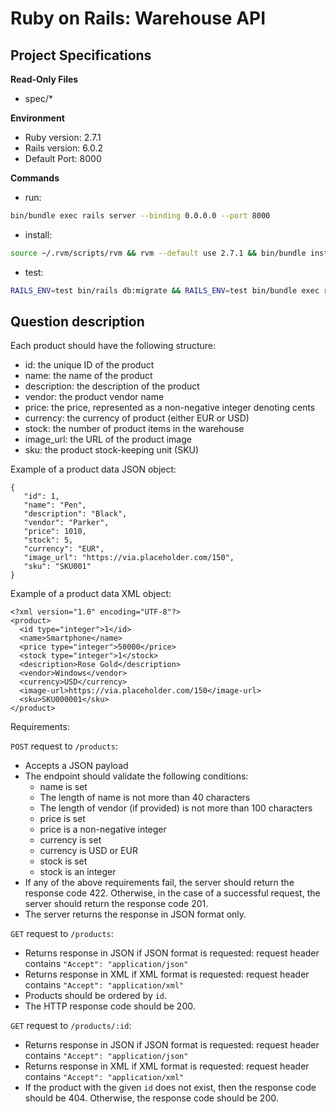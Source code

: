 # Ruby on Rails: Warehouse API 

## Project Specifications

**Read-Only Files**
- spec/*

**Environment**  

- Ruby version: 2.7.1
- Rails version: 6.0.2
- Default Port: 8000

**Commands**
- run: 
```bash
bin/bundle exec rails server --binding 0.0.0.0 --port 8000
```
- install: 
```bash
source ~/.rvm/scripts/rvm && rvm --default use 2.7.1 && bin/bundle install
```
- test: 
```bash
RAILS_ENV=test bin/rails db:migrate && RAILS_ENV=test bin/bundle exec rspec
```
    
## Question description

Each product should have the following structure:

* id: the unique ID of the product
* name: the name of the product
* description: the description of the product
* vendor: the product vendor name
* price: the price, represented as a non-negative integer denoting cents
* currency: the currency of product (either EUR or USD)
* stock: the number of product items in the warehouse
* image_url: the URL of the product image
* sku: the product stock-keeping unit (SKU)

Example of a product data JSON object:

```
{
   "id": 1,
   "name": "Pen",
   "description": "Black",
   "vendor": "Parker",
   "price": 1010,
   "stock": 5,
   "currency": "EUR",
   "image_url": "https://via.placeholder.com/150",
   "sku": "SKU001"
}
```

Example of a product data XML object:

```
<?xml version="1.0" encoding="UTF-8"?>
<product>
  <id type="integer">1</id>
  <name>Smartphone</name>
  <price type="integer">50000</price>
  <stock type="integer">1</stock>
  <description>Rose Gold</description>
  <vendor>Windows</vendor>
  <currency>USD</currency>
  <image-url>https://via.placeholder.com/150</image-url>
  <sku>SKU000001</sku>
</product>
```

Requirements:

`POST` request to `/products`:

* Accepts a JSON payload
* The endpoint should validate the following conditions:
    * name is set
    * The length of name is not more than 40 characters
    * The length of vendor (if provided) is not more than 100 characters
    * price is set
    * price is a non-negative integer
    * currency is set
    * currency is USD or EUR
    * stock is set
    * stock is an integer  
* If any of the above requirements fail, the server should return the response code 422. Otherwise, in the case of a successful request, the server should return the response code 201.
* The server returns the response in JSON format only.

`GET` request to `/products`:

* Returns response in JSON if JSON format is requested: request header contains `"Accept": "application/json"`
* Returns response in XML if XML format is requested: request header contains `"Accept": "application/xml"`
* Products should be ordered by `id`.
* The HTTP response code should be 200.

`GET` request to `/products/:id`:

* Returns response in JSON if JSON format is requested: request header contains `"Accept": "application/json"`
* Returns response in XML if XML format is requested: request header contains `"Accept": "application/xml"`
* If the product with the given `id` does not exist, then the response code should be 404. Otherwise, the response code should be 200.

